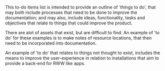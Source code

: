 This to-do items list is intended to provide an outline of 'things to do', that may both include processes that need to be done to improve the documentation; and may also, include ideas, functionality, tasks and objectives that relate to things that could improve the product.

There are alot of assets that exist, but are difficult to find. An example of 'to do' for these examples is to make notes of resource locations, that then need to be incorporated into documentation.


An example of 'to do' that relates to things not thought to exist, includes the means to improve the user-experience in relation to installations that aim to provide a back-end for RWW like apps.

